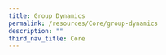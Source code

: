 ```yaml
---
title: Group Dynamics
permalink: /resources/Core/group-dynamics
description: ""
third_nav_title: Core
---
```

